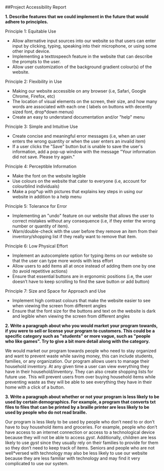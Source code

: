 ##Project Accessibility Report

**1. Describe features that we could implement in the future that would adhere to principles.**

Principle 1: Equitable Use
*  Allow alternative input sources into our website so that users can enter input by clicking, typing, speaking into their microphone, or using some other input device.
* Implementing a text*to*speech feature in the website that can describe the prompts to the user.
* Allow user customization of the background gradient colour(s) of the website.

Principle 2: Flexibility in Use
* Making our website accessible on any browser (i.e, Safari, Google Chrome, Firefox, etc)
* The location of visual elements on the screen, their size, and how many words are associated with each one ( labels on buttons with decently sized font, drop*down menus)
* Create an easy to understand  documentation and/or "help" menu

Principle 3: Simple and Intuitive Use
* Create concise and meaningful error messages (i.e, when an user enters the wrong quantity or when the user enters an invalid item)
* If a user clicks the "Save" button but is unable to save the user's information, add a pop-up window with the message "Your information did not save. Please try again."

Principle 4: Perceptible Information
* Make the font on the website legible
* Use colours on the website that cater to everyone (i.e, account for colourblind individuals)
* Make a pop*up with pictures that explains key steps in using our website in addition to a help menu

Principle 5: Tolerance for Error
* Implementing an "undo" feature on our website that allows the user to correct mistakes without any consequence (i.e, if they enter the wrong number or quantity of item).
* Warn/double-check with the user before they remove an item from their inventory/shopping list if they really want to remove that item.



Principle 6: Low Physical Effort
* Implement an autocomplete option for typing items on our website so that the user can type more words with less effort
* Allow users to add items all at once instead of adding them one by one (to avoid repetitive actions)
* Ensure that essential buttons are in ergonomic positions (i.e, the user doesn’t have to keep scrolling to find the save button or add button)

Principle 7: Size and Space for Approach and Use
* Implement high contrast colours that make the website easier to see when viewing the screen from different angles
* Ensure that the font size for the buttons and text on the website is dark and legible when viewing the screen from different angles


**2. Write a paragraph about who you would market your program towards, if you were to sell or license your program to customers. This could be a specific category such as "students" or more vague, such as "people who like games". Try to give a bit more detail along with the category.**

We would market our program towards people who need to stay organized and want to prevent waste while saving money, this can include students, families, or any organization. Our program allows users to manage their household inventory. At any given time a user can view everything they have in their household/inventory. They can also create shopping lists for future use. This will prevent users from over buying household items while preventing waste as they will be able to see everything they have in their home with a click of a button.

**3. Write a paragraph about whether or not your program is less likely to be used by certain demographics. For example, a program that converts txt files to files that can be printed by a braille printer are less likely to be used by people who do not read braille.**

Our program is less likely to be used by people who don’t need to or don’t have to buy household items and groceries. For example, people who don’t have access to an internet connection or access to a technological device because they will not be able to access _gyst_.  Additionally, children are less likely to use _gyst_ since they usually rely on their families to provide for them so they don’t need to keep track of items. Seniors and people who are not well*versed with technology may also be less likely to use our website because they are less familiar with technology and may find it very complicated to use our system.
